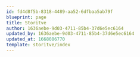 ```yaml
---
id: fd4d8f5b-8318-4489-aa52-6dfbaa5ab79f
blueprint: page
title: Storitve
author: 1636aebe-9d03-4711-85b4-37d6e5ec6164
updated_by: 1636aebe-9d03-4711-85b4-37d6e5ec6164
updated_at: 1668086770
template: storitve/index
---
```

